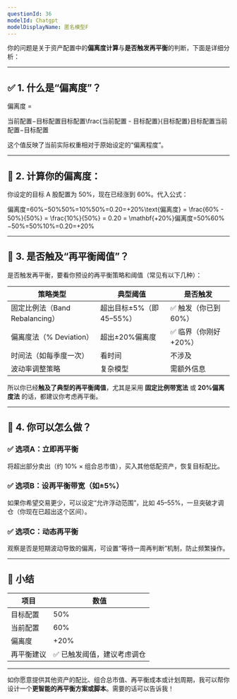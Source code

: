 ```yaml
---
questionId: 36
modelId: Chatgpt
modelDisplayName: 匿名模型F
---
```

你的问题是关于资产配置中的**偏离度计算**与**是否触发再平衡**的判断，下面是详细分析：

---

## ✅ 1. 什么是“偏离度”？

偏离度 =

当前配置−目标配置目标配置\frac{当前配置 - 目标配置}{目标配置}目标配置当前配置−目标配置​

这个值反映了当前实际权重相对于原始设定的“偏离程度”。

---

## 🧮 2. 计算你的偏离度：

你设定的目标 A 股配置为 50%，现在已经涨到 60%。代入公式：

偏离度=60%−50%50%=10%50%=0.20=+20%\text{偏离度} = \frac{60\% - 50\%}{50\%} = \frac{10\%}{50\%} = 0.20 = \mathbf{+20\%}偏离度=50%60%−50%​=50%10%​=0.20=+20%

---

## 🚨 3. 是否触及“再平衡阈值”？

是否触发再平衡，要看你预设的再平衡策略和阈值（常见有以下几种）：

|策略类型|典型阈值|是否触发|
|---|---|---|
|固定比例法（Band Rebalancing）|超出目标±5%（即45–55%）|✅ 触发（你已到60%）|
|偏离度法（% Deviation）|超出±20%偏离度|✅ 临界（你刚好+20%）|
|时间法（如每季度一次）|看时间|不涉及|
|波动率调整策略|复杂模型|需额外信息|

所以你已经**触及了典型的再平衡阈值**，尤其是采用 **固定比例带宽法** 或 **20%偏离度法** 的话，都建议你考虑再平衡。

---

## 🧭 4. 你可以怎么做？

### ✅ 选项A：立即再平衡

将超出部分卖出（约 10% × 组合总市值），买入其他低配资产，恢复目标配比。

### ✅ 选项B：设再平衡带宽（如±5%）

如果你希望交易更少，可以设定“允许浮动范围”，比如 45–55%，一旦突破才调仓（你现在已超出这个区间）。

### ✅ 选项C：动态再平衡

观察是否是短期波动导致的偏离，可设置“等待一周再判断”机制，防止频繁操作。

---

## 📌 小结

|项目|数值|
|---|---|
|目标配置|50%|
|当前配置|60%|
|偏离度|+20%|
|再平衡建议|✅ 已触发阈值，建议考虑调仓|

---

如你愿意提供其他资产的配比、组合总市值、再平衡成本或计划周期，我可以帮你设计一个**更智能的再平衡方案或脚本**。需要的话可以告诉我！